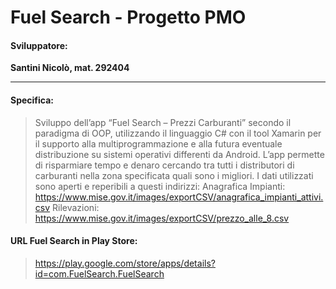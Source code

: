 # Fuel Search - Progetto PMO

#### Sviluppatore: 
**Santini Nicolò, mat. 292404**

------------



#### Specifica: 
> Sviluppo dell’app “Fuel Search – Prezzi Carburanti” secondo il paradigma di OOP, utilizzando il linguaggio C# con il tool Xamarin per il supporto alla multiprogrammazione e alla futura eventuale distribuzione su sistemi operativi differenti da Android. L’app permette di risparmiare tempo e denaro cercando tra tutti i distributori di carburanti nella zona specificata quali sono i migliori. I dati utilizzati sono aperti e reperibili a questi indirizzi:                                                                                        Anagrafica Impianti: https://www.mise.gov.it/images/exportCSV/anagrafica_impianti_attivi.csv
Rilevazioni: https://www.mise.gov.it/images/exportCSV/prezzo_alle_8.csv


#### URL Fuel Search in Play Store: 
> https://play.google.com/store/apps/details?id=com.FuelSearch.FuelSearch
